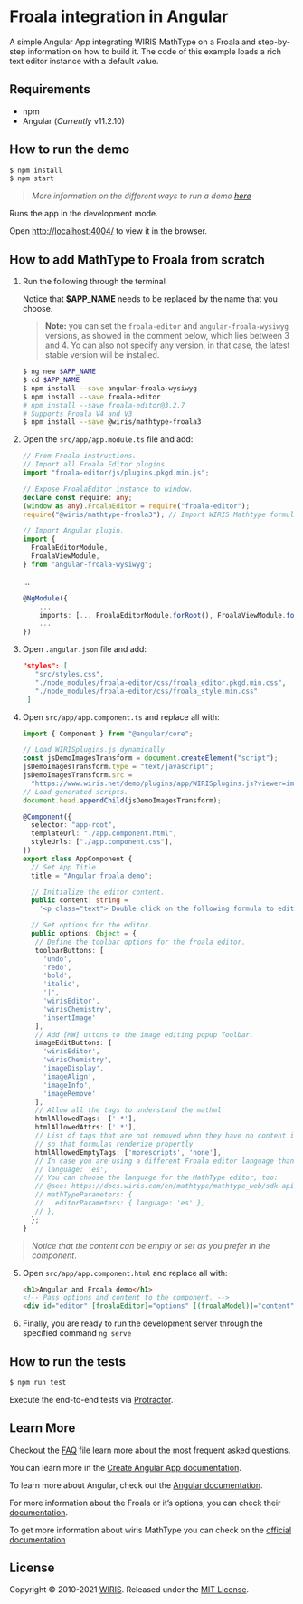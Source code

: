 # Froala integration in Angular

A simple Angular App integrating WIRIS MathType on a Froala and step-by-step information on how to build it. The code of this example loads a rich text editor instance with a default value.

## Requirements

- npm
- Angular (_Currently_ v11.2.10)

## How to run the demo

```sh
$ npm install
$ npm start
```

> _More information on the different ways to run a demo [here](../../README.md)_

Runs the app in the development mode.

Open [http://localhost:4004/](http://localhost:4004/) to view it in the browser.

## How to add MathType to Froala from scratch

1. Run the following through the terminal

   Notice that **$APP_NAME** needs to be replaced by the name that you choose.
   
   > **Note:** you can set the `froala-editor` and `angular-froala-wysiwyg` versions,
   as showed in the comment below, which lies between 3 and 4.
   Yo can also not specify any version, in that case, the latest stable version will be installed.

   ```sh
   $ ng new $APP_NAME
   $ cd $APP_NAME
   $ npm install --save angular-froala-wysiwyg
   $ npm install --save froala-editor
   # npm install --save froala-editor@3.2.7
   # Supports Froala V4 and V3
   $ npm install --save @wiris/mathtype-froala3
   ```

2. Open the `src/app/app.module.ts` file and add:

   ```ts
   // From Froala instructions.
   // Import all Froala Editor plugins.
   import "froala-editor/js/plugins.pkgd.min.js";

   // Expose FroalaEditor instance to window.
   declare const require: any;
   (window as any).FroalaEditor = require("froala-editor");
   require("@wiris/mathtype-froala3"); // Import WIRIS Mathtype formula editor.

   // Import Angular plugin.
   import {
     FroalaEditorModule,
     FroalaViewModule,
   } from "angular-froala-wysiwyg";
   ```

   ...

   ```ts
   @NgModule({
       ...
       imports: [... FroalaEditorModule.forRoot(), FroalaViewModule.forRoot() ... ],
       ...
   })
   ```

3. Open `.angular.json` file and add:

   ```json
   "styles": [
      "src/styles.css",
      "./node_modules/froala-editor/css/froala_editor.pkgd.min.css",
      "./node_modules/froala-editor/css/froala_style.min.css"
    ]
   ```

4. Open `src/app/app.component.ts` and replace all with:

   ```ts
   import { Component } from "@angular/core";

   // Load WIRISplugins.js dynamically
   const jsDemoImagesTransform = document.createElement("script");
   jsDemoImagesTransform.type = "text/javascript";
   jsDemoImagesTransform.src =
     "https://www.wiris.net/demo/plugins/app/WIRISplugins.js?viewer=image";
   // Load generated scripts.
   document.head.appendChild(jsDemoImagesTransform);

   @Component({
     selector: "app-root",
     templateUrl: "./app.component.html",
     styleUrls: ["./app.component.css"],
   })
   export class AppComponent {
     // Set App Title.
     title = "Angular froala demo";

     // Initialize the editor content.
     public content: string =
       '<p class="text"> Double click on the following formula to edit it.</p><p style="text-align: center;"><math><mi>z</mi><mo>=</mo><mfrac><mrow><mo>-</mo><mi>b</mi><mo>&PlusMinus;</mo><msqrt><msup><mi>b</mi><mn>3</mn></msup><mo>-</mo><mn>4</mn><mi>a</mi><mi>c</mi></msqrt></mrow><mrow><mn>2</mn><mi>a</mi></mrow></mfrac></math></p>';

     // Set options for the editor.
     public options: Object = {
      // Define the toolbar options for the froala editor.
      toolbarButtons: [
        'undo',
        'redo',
        'bold',
        'italic',
        '|',
        'wirisEditor',
        'wirisChemistry',
        'insertImage'
      ],
      // Add [MW] uttons to the image editing popup Toolbar.
      imageEditButtons: [
        'wirisEditor',
        'wirisChemistry',
        'imageDisplay',
        'imageAlign',
        'imageInfo',
        'imageRemove'
      ],
      // Allow all the tags to understand the mathml
      htmlAllowedTags:  ['.*'],
      htmlAllowedAttrs: ['.*'],
      // List of tags that are not removed when they have no content inside
      // so that formulas renderize propertly
      htmlAllowedEmptyTags: ['mprescripts', 'none'],
      // In case you are using a different Froala editor language than default,
      // language: 'es',
      // You can choose the language for the MathType editor, too:
      // @see: https://docs.wiris.com/en/mathtype/mathtype_web/sdk-api/parameters#regional_properties
      // mathTypeParameters: {
      //   editorParameters: { language: 'es' },
      // },
     };
   }
   ```

> _Notice that the content can be empty or set as you prefer in the component_.

5. Open `src/app/app.component.html` and replace all with:

   ```html
   <h1>Angular and Froala demo</h1>
   <!-- Pass options and content to the component. -->
   <div id="editor" [froalaEditor]="options" [(froalaModel)]="content"></div>
   ```

6. Finally, you are ready to run the development server through the specified command `ng serve`

## How to run the tests

```sh
$ npm run test
```

Execute the end-to-end tests via [Protractor](http://www.protractortest.org/).

## Learn More

Checkout the [FAQ](FAQs.md) file learn more about the most frequent asked questions.

You can learn more in the [Create Angular App documentation](https://angular.io/cli/new).

To learn more about Angular, check out the [Angular documentation](https://angular.io/).

For more information about the Froala or it’s options, you can check their [documentation](https://froala.com/wysiwyg-editor/docs/framework-plugins/angularjs-2-4/).

To get more information about wiris MathType you can check on the [official documentation](http://www.wiris.com/mathtype)

## License

Copyright © 2010-2021 [WIRIS](http://www.wiris.com). Released under the [MIT License](../../../LICENSE).
